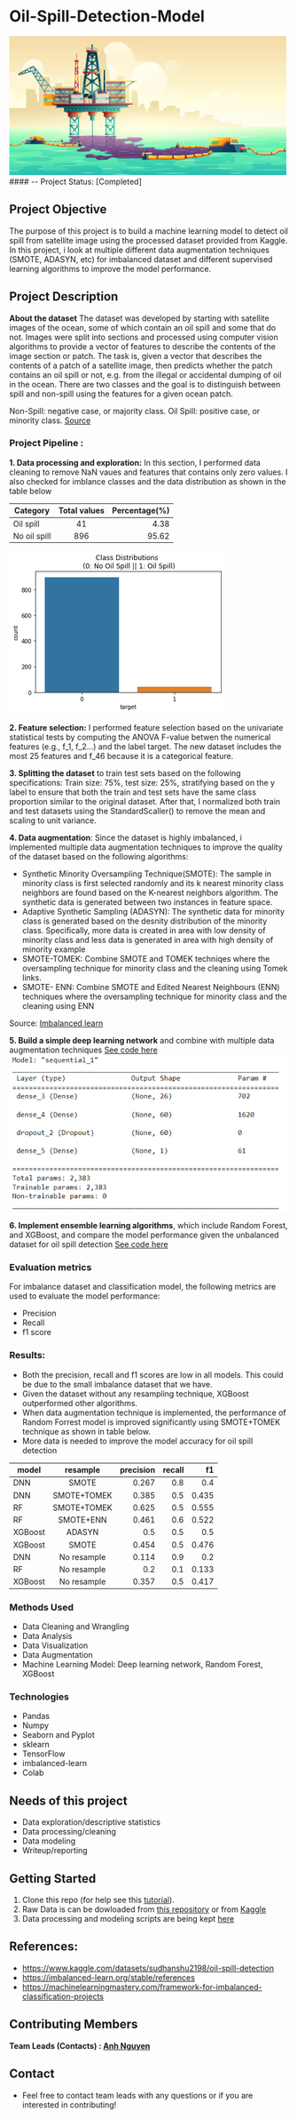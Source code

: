 # Oil-Spill-Detection-Model
<img src="https://github.com/avtnguyen/Oil-Spill-Detection-ML-Model/blob/main/3837.jpg" width="500">
#### -- Project Status: [Completed]

## Project Objective
The purpose of this project is to build a machine learning model to detect oil spill from satellite image using the processed dataset provided from Kaggle. In this project, i look at multiple different data augmentation techniques (SMOTE, ADASYN, etc) for imbalanced dataset and different supervised learning algorithms to improve the model performance. 

## Project Description
**About the dataset** The dataset was developed by starting with satellite images of the ocean, some of which contain an oil spill and some that do not. Images were split into sections and processed using computer vision algorithms to provide a vector of features to describe the contents of the image section or patch.
The task is, given a vector that describes the contents of a patch of a satellite image, then predicts whether the patch contains an oil spill or not, e.g. from the illegal or accidental dumping of oil in the ocean. There are two classes and the goal is to distinguish between spill and non-spill using the features for a given ocean patch. 

Non-Spill: negative case, or majority class.
Oil Spill: positive case, or minority class.
[Source](https://www.kaggle.com/datasets/sudhanshu2198/oil-spill-detection)

### Project Pipeline :
**1. Data processing and exploration:** In this section, I performed data cleaning to remove NaN vaues and features that contains only zero values. I also checked for imblance classes and the data distribution as shown in the table below

| Category       | Total values  | Percentage(%)  |
| -------------  |:-------------:| --------------:|
| Oil spill      | 41            | 4.38           |
| No oil spill   | 896           |  95.62         |

<img src="https://github.com/avtnguyen/Oil-Spill-Detection-ML-Model/blob/main/Label_distribution.png">

**2. Feature selection:** I performed feature selection based on the univariate statistical tests by computing the ANOVA F-value betwen the numerical features (e.g., f_1, f_2...) and the label target. The new dataset includes the most 25 features and f_46 because it is a categorical feature. 

**3. Splitting the dataset** to train test sets based on the following specifications: Train size: 75%, test size: 25%, stratifying based on the y label  to ensure that both the train and test sets have the same class proportion similar to the original dataset. After that, I normalized both train and test datasets using the StandardScaller() to remove the mean and scaling to unit variance. 

**4. Data augmentation**: Since the dataset is highly imbalanced, i implemented multiple data augmentation techniques to improve the quality of the dataset based on the following algorithms:

* Synthetic Minority Oversampling Technique(SMOTE): The sample in minority class is first selected randomly and its k nearest minority class neighbors are found based on the K-nearest neighbors algorithm. The synthetic data is generated between two instances in feature space. 
* Adaptive Synthetic Sampling (ADASYN): The synthetic data for minority class is generated based on the desnity distribution of the minority class. Specifically, more data is created in area with low density of minority class and less data is generated in area with high density of minority example
* SMOTE-TOMEK: Combine SMOTE and TOMEK techniqes where the oversampling technique for minority class and the cleaning using Tomek links.  
* SMOTE- ENN: Combine SMOTE and Edited Nearest Neighbours (ENN) techniques where the oversampling technique for minority class and the cleaning using ENN

Source: [Imbalanced learn](https://imbalanced-learn.org/stable/references/over_sampling.html)
 
**5. Build a simple deep learning network** and combine with multiple data augmentation techniques [See code here](https://github.com/avtnguyen/Oil-Spill-Detection-ML-Model/blob/main/oil_spill_detection_deepLearningModel.ipynb)
<img src="https://github.com/avtnguyen/Oil-Spill-Detection-ML-Model/blob/main/DNN_summary.png">

**6. Implement ensemble learning algorithms**, which include Random Forest, and XGBoost, and compare the model performance given the unbalanced dataset for oil spill detection [See code here](https://github.com/avtnguyen/Oil-Spill-Detection-ML-Model/blob/main/oil_spill_detection_model.ipynb)

### Evaluation metrics
For imbalance dataset and classification model, the following metrics are used to evaluate the model performance:
* Precision
* Recall
* f1 score

### Results:
- Both the precision, recall and f1 scores are low in all models. This could be due to the small imbalance dataset that we have.
- Given the dataset without any resampling technique, XGBoost outperformed other algorithms.
- When data augmentation technique is implemented, the performance of Random Forrest model is improved significantly using SMOTE+TOMEK technique as shown in table below.
- More data is needed to improve the model accuracy for oil spill detection


| model       | resample                     | precision  | recall | f1   |
| ------------|:----------------------------:| ----------:|-------:|-----:|
| DNN         | SMOTE                        |   0.267    |0.8     |0.4   |
| DNN         | SMOTE+TOMEK                  |   0.385    |0.5     |0.435 |
| RF          | SMOTE+TOMEK                  |  0.625     |0.5     |0.555 |
| RF          | SMOTE+ENN                    |   0.461    |0.6     |0.522 |
| XGBoost     | ADASYN                       |   0.5      |0.5     |0.5   |
| XGBoost     | SMOTE                        |   0.454    |0.5     |0.476 |
| DNN         | No resample                  |   0.114    |0.9     |0.2   |
| RF          | No resample                  |   0.2      |0.1     |0.133 |
| XGBoost     | No resample                  |   0.357    |0.5     |0.417 |



### Methods Used
* Data Cleaning and Wrangling
* Data Analysis
* Data Visualization
* Data Augmentation
* Machine Learning Model: Deep learning network, Random Forest, XGBoost

### Technologies
* Pandas
* Numpy
* Seaborn and Pyplot
* sklearn
* TensorFlow
* imbalanced-learn
* Colab

## Needs of this project
- Data exploration/descriptive statistics
- Data processing/cleaning
- Data modeling
- Writeup/reporting

## Getting Started
1. Clone this repo (for help see this [tutorial](https://help.github.com/articles/cloning-a-repository/)).
2. Raw Data is can be dowloaded from [this repository](https://github.com/avtnguyen/Oil-Spill-Detection-ML-Model/blob/main/oil_spill.csv) or from [Kaggle](https://www.kaggle.com/datasets/sudhanshu2198/oil-spill-detection)
3. Data processing and modeling scripts are being kept [here](https://github.com/avtnguyen/Oil-Spill-Detection-ML-Model/)

## References:
* https://www.kaggle.com/datasets/sudhanshu2198/oil-spill-detection
* https://imbalanced-learn.org/stable/references
* https://machinelearningmastery.com/framework-for-imbalanced-classification-projects

## Contributing Members

**Team Leads (Contacts) : [Anh Nguyen ](https://github.com/avtnguyen)**

## Contact
* Feel free to contact team leads with any questions or if you are interested in contributing!
